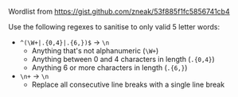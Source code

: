 Wordlist from https://gist.github.com/zneak/53f885f1fc5856741cb4

Use the following regexes to sanitise to only valid 5 letter words:
- `^(\W+|.{0,4}|.{6,})$` -> `\n`
    - Anything that's not alphanumeric (`\W+`)
    - Anything between 0 and 4 characters in length (`.{0,4}`)
    - Anything 6 or more characters in length (`.{6,}`)
- `\n+` -> `\n`
    - Replace all consecutive line breaks with a single line break
